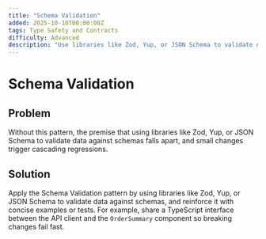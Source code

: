 ```yaml
---
title: "Schema Validation"
added: 2025-10-10T00:00:00Z
tags: Type Safety and Contracts
difficulty: Advanced
description: "Use libraries like Zod, Yup, or JSON Schema to validate data against schemas."
---
```

# Schema Validation

## Problem

Without this pattern, the premise that using libraries like Zod, Yup, or JSON Schema to validate data against schemas falls apart, and small changes trigger cascading regressions.

## Solution

Apply the Schema Validation pattern by using libraries like Zod, Yup, or JSON Schema to validate data against schemas, and reinforce it with concise examples or tests. For example, share a TypeScript interface between the API client and the `OrderSummary` component so breaking changes fail fast.

